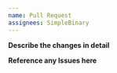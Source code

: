 ```yaml
--- 
name: Pull Request 
assignees: SimpleBinary 
--- 
```


**Describe the changes in detail**

**Reference any Issues here**
